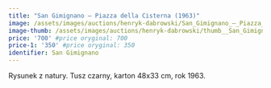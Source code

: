 ```yaml
---
title: "San Gimignano – Piazza della Cisterna (1963)"
image: /assets/images/auctions/henryk-dabrowski/San_Gimignano_–_Piazza_della_Cisterna_(1963).jpg
image-thumb: /assets/images/auctions/henryk-dabrowski/thumb__San_Gimignano_–_Piazza_della_Cisterna_(1963).jpg
price: '700' #price oryginal: 700
price-1: '350' #price oryginal: 350
identifier: San Gimignano
---
```


Rysunek z natury. Tusz czarny, karton 48x33 cm, rok 1963.